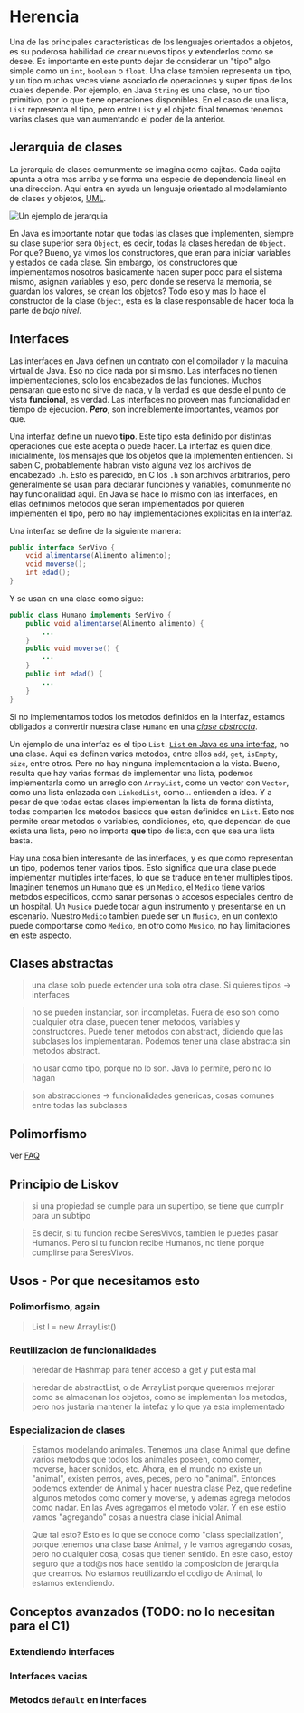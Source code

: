 # Herencia

Una de las principales caracteristicas de los lenguajes orientados a objetos, es su poderosa habilidad de crear nuevos tipos y extenderlos como se desee. Es importante en este punto dejar de considerar un "tipo" algo simple como un `int`, `boolean` o `float`. Una clase tambien representa un tipo, y un tipo muchas veces viene asociado de operaciones y super tipos de los cuales depende. Por ejemplo, en Java `String` es una clase, no un tipo primitivo, por lo que tiene operaciones disponibles. En el caso de una lista, `List` representa el tipo, pero entre `List` y el objeto final tenemos tenemos varias clases que van aumentando el poder de la anterior.

## Jerarquia de clases

La jerarquia de clases comunmente se imagina como cajitas. Cada cajita apunta a otra mas arriba y se forma una especie de dependencia lineal en una direccion. Aqui entra en ayuda un lenguaje orientado al modelamiento de clases y objetos, [UML](https://en.wikipedia.org/wiki/Unified_Modeling_Language).

![Un ejemplo de jerarquia](http://yuml.me/44ce26da.png)

En Java es importante notar que todas las clases que implementen, siempre su clase superior sera `Object`, es decir, todas la clases heredan de `Object`. Por que? Bueno, ya vimos los constructores, que eran para iniciar variables y estados de cada clase. Sin embargo, los constructores que implementamos nosotros basicamente hacen super poco para el sistema mismo, asignan variables y eso, pero donde se reserva la memoria, se guardan los valores, se crean los objetos? Todo eso y mas lo hace el constructor de la clase `Object`, esta es la clase responsable de hacer toda la parte de *bajo nivel*.

## Interfaces

Las interfaces en Java definen un contrato con el compilador y la maquina virtual de Java. Eso no dice nada por si mismo. Las interfaces no tienen implementaciones, solo los encabezados de las funciones.
Muchos pensaran que esto no sirve de nada, y la verdad es que desde el punto de vista **funcional**, es verdad. Las interfaces no proveen mas funcionalidad en tiempo de ejecucion. ***Pero***, son increiblemente importantes, veamos por que.

Una interfaz define un nuevo **tipo**. Este tipo esta definido por distintas operaciones que este acepta o puede hacer. La interfaz es quien dice, inicialmente, los mensajes que los objetos que la implementen entienden. Si saben C, probablemente habran visto alguna vez los archivos de encabezado `.h`. Esto es parecido, en C los `.h` son archivos arbitrarios, pero generalmente se usan para declarar funciones y variables, comunmente no hay funcionalidad aqui. En Java se hace lo mismo con las interfaces, en ellas definimos metodos que seran implementados por quieren implementen el tipo, pero no hay implementaciones explicitas en la interfaz.

Una interfaz se define de la siguiente manera:

```java
public interface SerVivo {
    void alimentarse(Alimento alimento);
    void moverse();
    int edad();
}
```

Y se usan en una clase como sigue:

```java
public class Humano implements SerVivo {
    public void alimentarse(Alimento alimento) {
        ...
    }
    public void moverse() {
        ...
    }
    public int edad() {
        ...
    }
}
```

Si no implementamos todos los metodos definidos en la interfaz, estamos obligados a convertir nuestra clase `Humano` en una [*clase abstracta*](#clases-abstractas).

Un ejemplo de una interfaz es el tipo `List`. [`List` en Java es una interfaz](http://developer.classpath.org/doc/java/util/List-source.html), no una clase. Aqui es definen varios metodos, entre ellos `add`, `get`, `isEmpty`, `size`, entre otros. Pero no hay ninguna implementacion a la vista. Bueno, resulta que hay varias formas de implementar una lista, podemos implementarla como un arreglo con `ArrayList`, como un vector con `Vector`, como una lista enlazada con `LinkedList`, como... entienden a idea. Y a pesar de que todas estas clases implementan la lista de forma distinta, todas comparten los metodos basicos que estan definidos en `List`. Esto nos permite crear metodos o variables, condiciones, etc, que dependan de que exista una lista, pero no importa **que** tipo de lista, con que sea una lista basta.

Hay una cosa bien interesante de las interfaces, y es que como representan un tipo, podemos tener varios tipos. Esto significa que una clase puede implementar multiples interfaces, lo que se traduce en tener multiples tipos. Imaginen tenemos un `Humano` que es un `Medico`, el `Medico` tiene varios metodos especificos, como sanar personas o accesos especiales dentro de un hospital. Un `Musico` puede tocar algun instrumento y presentarse en un escenario. Nuestro `Medico` tambien puede ser un `Musico`, en un contexto puede comportarse como `Medico`, en otro como `Musico`, no hay limitaciones en este aspecto.

## Clases abstractas

> una clase solo puede extender una sola otra clase. Si quieres tipos -> interfaces

> no se pueden instanciar, son incompletas. Fuera de eso son como cualquier otra clase, pueden tener metodos, variables y constructores. Puede tener metodos con abstract, diciendo que las subclases los implementaran. Podemos tener una clase abstracta sin metodos abstract.

> no usar como tipo, porque no lo son. Java lo permite, pero no lo hagan

> son abstracciones -> funcionalidades genericas, cosas comunes entre todas las subclases

## Polimorfismo

Ver [FAQ](FAQ#polimorfirmo)

## Principio de Liskov

> si una propiedad se cumple para un supertipo, se tiene que cumplir para un subtipo

> Es decir, si tu funcion recibe SeresVivos, tambien le puedes pasar Humanos. Pero si tu funcion recibe Humanos, no tiene porque cumplirse para SeresVivos.

## Usos - Por que necesitamos esto

### Polimorfismo, again

> List l = new ArrayList()

### Reutilizacion de funcionalidades

> heredar de Hashmap para tener acceso a get y put esta mal

> heredar de abstractList, o de ArrayList porque queremos mejorar como se almacenan los objetos, como se implementan los metodos, pero nos justaria mantener la intefaz y lo que ya esta implementado

### Especializacion de clases

> Estamos modelando animales. Tenemos una clase Animal que define varios metodos que todos los animales poseen, como comer, moverse, hacer sonidos, etc. Ahora, en el mundo no existe un "animal", existen perros, aves, peces, pero no "animal". Entonces podemos extender de Animal y hacer nuestra clase Pez, que redefine algunos metodos como comer y moverse, y ademas agrega metodos como nadar. En las Aves agregamos el metodo volar. Y en ese estilo vamos "agregando" cosas a nuestra clase inicial Animal.

> Que tal esto? Esto es lo que se conoce como "class specialization", porque tenemos una clase base Animal, y le vamos agregando cosas, pero no cualquier cosa, cosas que tienen sentido. En este caso, estoy seguro que a tod@s nos hace sentido la composicion de jerarquia que creamos. No estamos reutilizando el codigo de Animal, lo estamos extendiendo.

## Conceptos avanzados (TODO: no lo necesitan para el C1)

### Extendiendo interfaces

### Interfaces vacias

### Metodos `default` en interfaces
